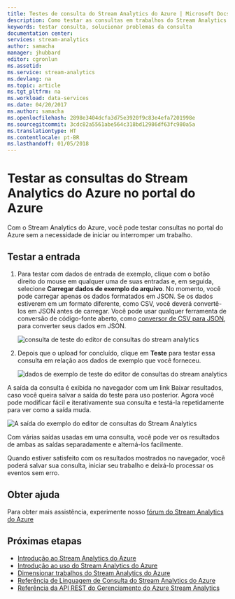 ```yaml
---
title: Testes de consulta do Stream Analytics do Azure | Microsoft Docs
description: Como testar as consultas em trabalhos do Stream Analytics.
keywords: testar consulta, solucionar problemas da consulta
documentation center: 
services: stream-analytics
author: samacha
manager: jhubbard
editor: cgronlun
ms.assetid: 
ms.service: stream-analytics
ms.devlang: na
ms.topic: article
ms.tgt_pltfrm: na
ms.workload: data-services
ms.date: 04/20/2017
ms.author: samacha
ms.openlocfilehash: 2898e3404dcfa3d75e3920f9c83e4efa7201998e
ms.sourcegitcommit: 3cdc82a5561abe564c318bd12986df63fc980a5a
ms.translationtype: HT
ms.contentlocale: pt-BR
ms.lasthandoff: 01/05/2018
---
```

# <a name="test-azure-stream-analytics-queries-in-the-azure-portal"></a>Testar as consultas do Stream Analytics do Azure no portal do Azure

Com o Stream Analytics do Azure, você pode testar consultas no portal do Azure sem a necessidade de iniciar ou interromper um trabalho.

## <a name="test-the-input"></a>Testar a entrada

1. Para testar com dados de entrada de exemplo, clique com o botão direito do mouse em qualquer uma de suas entradas e, em seguida, selecione **Carregar dados de exemplo do arquivo**. No momento, você pode carregar apenas os dados formatados em JSON. Se os dados estiverem em um formato diferente, como CSV, você deverá convertê-los em JSON antes de carregar. Você pode usar qualquer ferramenta de conversão de código-fonte aberto, como [conversor de CSV para JSON](http://www.convertcsv.com/csv-to-json.htm), para converter seus dados em JSON.

    ![consulta de teste do editor de consultas do stream analytics](media/stream-analytics-test-query/stream-analytics-test-query-editor-upload.png)

2. Depois que o upload for concluído, clique em **Teste** para testar essa consulta em relação aos dados de exemplo que você forneceu.

    ![dados de exemplo de teste do editor de consultas do stream analytics](media/stream-analytics-test-query/stream-analytics-test-query-editor-test.png)

A saída da consulta é exibida no navegador com um link Baixar resultados, caso você queira salvar a saída do teste para uso posterior. Agora você pode modificar fácil e iterativamente sua consulta e testá-la repetidamente para ver como a saída muda.

![A saída do exemplo do editor de consultas do Stream Analytics](media/stream-analytics-test-query/stream-analytics-test-query-editor-samples-output.png)

Com várias saídas usadas em uma consulta, você pode ver os resultados de ambas as saídas separadamente e alterná-los facilmente.

Quando estiver satisfeito com os resultados mostrados no navegador, você poderá salvar sua consulta, iniciar seu trabalho e deixá-lo processar os eventos sem erro.

## <a name="get-help"></a>Obter ajuda

Para obter mais assistência, experimente nosso [fórum do Stream Analytics do Azure](https://social.msdn.microsoft.com/Forums/en-US/home?forum=AzureStreamAnalytics)

## <a name="next-steps"></a>Próximas etapas

* [Introdução ao Stream Analytics do Azure](stream-analytics-introduction.md)
* [Introdução ao uso do Stream Analytics do Azure](stream-analytics-real-time-fraud-detection.md)
* [Dimensionar trabalhos do Stream Analytics do Azure](stream-analytics-scale-jobs.md)
* [Referência de Linguagem de Consulta do Stream Analytics do Azure](https://msdn.microsoft.com/library/azure/dn834998.aspx)
* [Referência da API REST do Gerenciamento do Azure Stream Analytics](https://msdn.microsoft.com/library/azure/dn835031.aspx)
